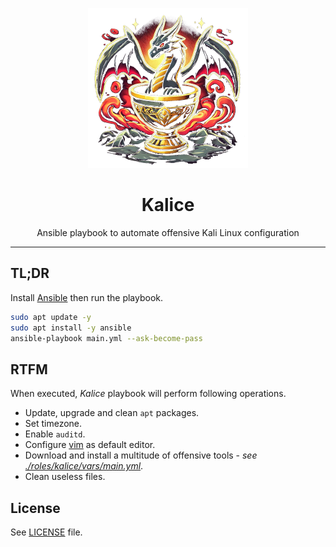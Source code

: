 <p align="center"><img src="images/kalice.png" width="256" height="256" alt="Kalice"></p>
<h1 align="center">Kalice</h1>
<p align="center">Ansible playbook to automate offensive Kali Linux configuration</p>
<hr>

## TL;DR

Install [Ansible](https://docs.ansible.com/) then run the playbook.

```bash
sudo apt update -y
sudo apt install -y ansible
ansible-playbook main.yml --ask-become-pass
```

## RTFM

When executed, *Kalice* playbook will perform following operations.

* Update, upgrade and clean `apt` packages.
* Set timezone.
* Enable `auditd`.
* Configure [vim](https://www.vim.org/) as default editor.
* Download and install a multitude of offensive tools - *see [./roles/kalice/vars/main.yml](./roles/kalice/vars/main.yml)*.
* Clean useless files.

## License

See [LICENSE](./LICENSE.txt) file.
